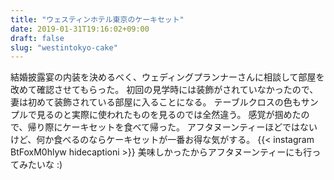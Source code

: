 ```yaml
---
title: "ウェスティンホテル東京のケーキセット"
date: 2019-01-31T19:16:02+09:00
draft: false
slug: "westintokyo-cake"
---
```


結婚披露宴の内装を決めるべく、ウェディングプランナーさんに相談して部屋を改めて確認させてもらった。
初回の見学時には装飾がされていなかったので、妻は初めて装飾されている部屋に入ることになる。
テーブルクロスの色もサンプルで見るのと実際に使われたものを見るのでは全然違う。
感覚が掴めたので、帰り際にケーキセットを食べて帰った。
アフタヌーンティーほどではないけど、何か食べるのならケーキセットが一番お得な気がする。
{{< instagram BtFoxM0hlyw hidecaptioni >}}
美味しかったからアフタヌーンティーにも行ってみたいな :)
